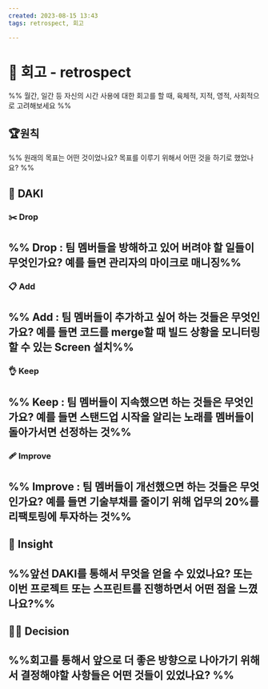 ```yaml
--- 
created: 2023-08-15 13:43 
tags: retrospect, 회고

---
```


# 🤔 회고 - retrospect 
%% 월간, 일간 등 자신의 시간 사용에 대한 회고를 할 때, 육체적, 지적, 영적, 사회적으로 고려해보세요 %% 

## 🏆원칙 
%% 원래의 목표는 어떤 것이었나요? 목표를 이루기 위해서 어떤 것을 하기로 했었나요? %%

## 🙌 DAKI 

### ✂️ Drop 
%% Drop : 팀 멤버들을 방해하고 있어 버려야 할 일들이 무엇인가요? 예를 들면 관리자의 마이크로 매니징%% 
- 
  
### 📋 Add 
%% Add : 팀 멤버들이 추가하고 싶어 하는 것들은 무엇인가요? 예를 들면 코드를 merge할 때 빌드 상황을 모니터링할 수 있는 Screen 설치%% 
-  

### 👌 Keep 
%% Keep : 팀 멤버들이 지속했으면 하는 것들은 무엇인가요? 예를 들면 스탠드업 시작을 알리는 노래를 멤버들이 돌아가서면 선정하는 것%% 
- 

### 🩹 Improve 
%% Improve : 팀 멤버들이 개선했으면 하는 것들은 무엇인가요? 예를 들면 기술부채를 줄이기 위해 업무의 20%를 리팩토링에 투자하는 것%%
 - 

## 🎇 Insight 
%%앞선 DAKI를 통해서 무엇을 얻을 수 있었나요? 또는 이번 프로젝트 또는 스프린트를 진행하면서 어떤 점을 느꼈나요?%% 
- 

## 🧑‍⚖️ Decision 
%%회고를 통해서 앞으로 더 좋은 방향으로 나아가기 위해서 결정해야할 사항들은 어떤 것들이 있었나요? %% 
 - 
